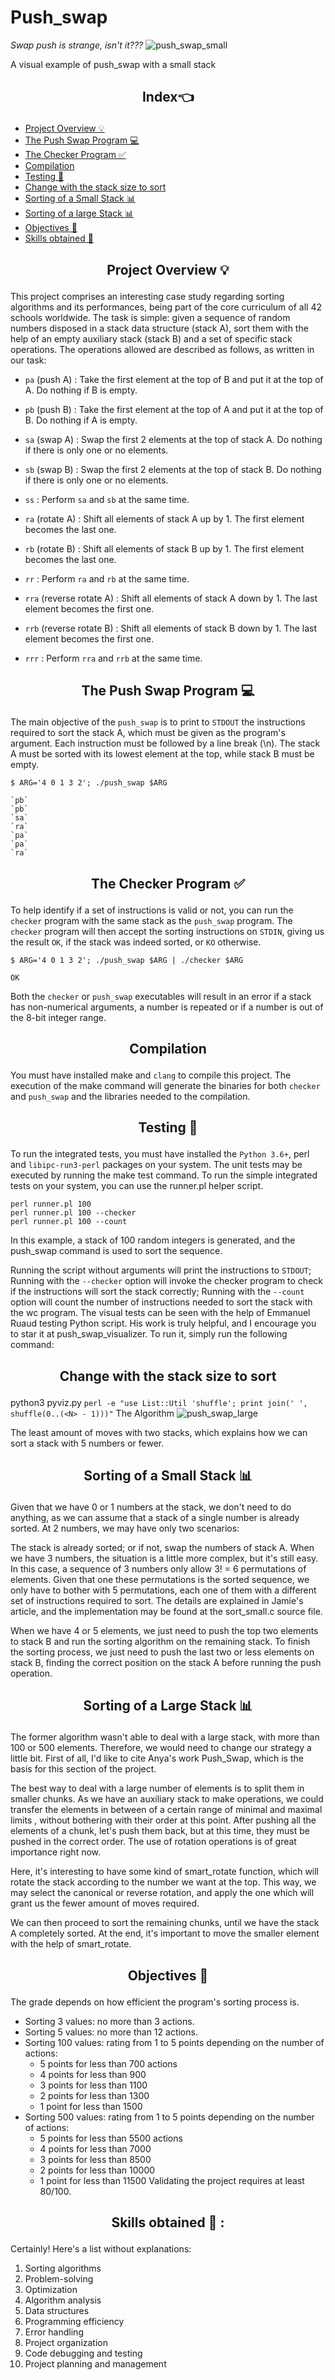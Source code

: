 # Push_swap
_Swap push is strange, isn't it???_
![push_swap_small](https://github.com/B-azeddine/push_swap_final/assets/74467756/a7c4c2b9-05a9-47c8-9be3-723b05a7941a)

A visual example of push_swap with a small stack

##  <p align="center">Index👈</p>

- [Project Overview 💡](#project-overview-)
- [The Push Swap Program 💻](#the-push-swap-program-)
- [The Checker Program ✅](#the-checker-program-)
- [Compilation](#Compilation)
- [Testing 🧪](#testing-)
- [Change <N> with the stack size to sort](#change-<N>-with-the-stack-size-to-sort)
- [Sorting of a Small Stack 📊](#Sorting-of-a-Small-Stack-)
- [Sorting of a large Stack 📊](#Sorting-of-a-large-Stack-)
- [Objectives 🎯](#sbjectives-)
- [Skills obtained 🏅](#skills-obtained-)

## <p align="center"> Project Overview 💡 </p>
This project comprises an interesting case study regarding sorting algorithms and its performances, being part of the core curriculum of all 42 schools worldwide. The task is simple: given a sequence of random numbers disposed in a stack data structure (stack A), sort them with the help of an empty auxiliary stack (stack B) and a set of specific stack operations. The operations allowed are described as follows, as written in our task:

- `pa`  (push A) : Take the first element at the top of B and put it at the top of A. Do nothing if B is empty.

- `pb`  (push B) : Take the first element at the top of A and put it at the top of B. Do nothing if A is empty.

- `sa`  (swap A) : Swap the first 2 elements at the top of stack A. Do nothing if there is only one or no elements.

- `sb`  (swap B) : Swap the first 2 elements at the top of stack B. Do nothing if there is only one or no elements.

- `ss` : Perform `sa` and `sb` at the same time.

- `ra`  (rotate A) : Shift all elements of stack A up by 1. The first element becomes the last one.

- `rb`  (rotate B) : Shift all elements of stack B up by 1. The first element becomes the last one.

- `rr` : Perform `ra` and `rb` at the same time.

- `rra`  (reverse rotate A) : Shift all elements of stack A down by 1. The last element becomes the first one.

- `rrb`  (reverse rotate B) : Shift all elements of stack B down by 1. The last element becomes the first one.

- `rrr` : Perform `rra` and `rrb` at the same time.

## <p align="center">The Push Swap Program 💻</p>
The main objective of the `push_swap` is to print to `STDOUT` the instructions required to sort the stack A, which must be given as the program's argument. Each instruction must be followed by a line break (\n). The stack A must be sorted with its lowest element at the top, while stack B must be empty.

    $ ARG='4 0 1 3 2'; ./push_swap $ARG

    `pb`
    `pb`
    `sa`
    `ra`
    `pa`
    `pa`
    `ra`
 ## <p align="center">The Checker Program ✅</p>
To help identify if a set of instructions is valid or not, you can run the `checker` program with the same stack as the `push_swap` program.
The `checker` program will then accept the sorting instructions on `STDIN`, giving us the result `OK`, if the stack was indeed sorted, or `KO` otherwise.

    $ ARG='4 0 1 3 2'; ./push_swap $ARG | ./checker $ARG

    OK
Both the `checker` or `push_swap` executables will result in an error if a stack has non-numerical arguments, a number is repeated or if a number is out of the 8-bit integer range.

## <p align="center">Compilation</p>
You must have installed make and `clang` to compile this project. The execution of the make command will generate the binaries for both `checker` and `push_swap` and the libraries needed to the compilation.

##  <p align="center">Testing 🧪 </p>
To run the integrated tests, you must have installed the `Python 3.6+`, perl and `libipc-run3-perl` packages on your system. The unit tests may be executed by running the make test command. To run the simple integrated tests on your system, you can use the runner.pl helper script.
    
    perl runner.pl 100
    perl runner.pl 100 --checker
    perl runner.pl 100 --count
In this example, a stack of 100 random integers is generated, and the push_swap command is used to sort the sequence.

Running the script without arguments will print the instructions to `STDOUT`;
Running with the `--checker` option will invoke the checker program to check if the instructions will sort the stack correctly;
Running with the `--count` option will count the number of instructions needed to sort the stack with the wc program.
The visual tests can be seen with the help of Emmanuel Ruaud testing Python script. His work is truly helpful, and I encourage you to star it at push_swap_visualizer. To run it, simply run the following command:

## <p align="center"> Change <N> with the stack size to sort</p>

python3 pyviz.py `perl -e "use List::Util 'shuffle'; print join(' ', shuffle(0..(<N> - 1)))"`
The Algorithm
![push_swap_large](https://github.com/B-azeddine/push_swap_final/assets/74467756/fd412777-50ed-4af0-a0d6-bdaef1acba55)

The least amount of moves with two stacks, which explains how we can sort a stack with 5 numbers or fewer.

## <p align="center">Sorting of a Small Stack 📊</p>
Given that we have 0 or 1 numbers at the stack, we don't need to do anything, as we can assume that a stack of a single number is already sorted. At 2 numbers, we may have only two scenarios:

The stack is already sorted; or
if not, swap the numbers of stack A.
When we have 3 numbers, the situation is a little more complex, but it's still easy. In this case, a sequence of 3 numbers only allow 3! = 6 permutations of elements. Given that one these permutations is the sorted sequence, we only have to bother with 5 permutations, each one of them with a different set of instructions required to sort. The details are explained in Jamie's article, and the implementation may be found at the sort_small.c source file.

When we have 4 or 5 elements, we just need to push the top two elements to stack B and run the sorting algorithm on the remaining stack. To finish the sorting process, we just need to push the last two or less elements on stack B, finding the correct position on the stack A before running the push operation.

##  <p align="center">Sorting of a Large Stack 📊</p>

The former algorithm wasn't able to deal with a large stack, with more than 100 or 500 elements. Therefore, we would need to change our strategy a little bit. First of all, I'd like to cite Anya's work Push_Swap, which is the basis for this section of the project.

The best way to deal with a large number of elements is to split them in smaller chunks. As we have an auxiliary stack to make operations, we could transfer the elements in between of a certain range of minimal and maximal limits , without bothering with their order at this point. After pushing all the elements of a chunk, let's push them back, but at this time, they must be pushed in the correct order. The use of rotation operations is of great importance right now.

Here, it's interesting to have some kind of smart_rotate function, which will rotate the stack according to the number we want at the top. This way, we may select the canonical or reverse rotation, and apply the one which will grant us the fewer amount of moves required.

We can then proceed to sort the remaining chunks, until we have the stack A completely sorted. At the end, it's important to move the smaller element with the help of smart_rotate.

## <p align="center"> Objectives 🎯</p>

The grade depends on how efficient the program's sorting process is.

- Sorting 3 values: no more than 3 actions.
- Sorting 5 values: no more than 12 actions.
- Sorting 100 values: rating from 1 to 5 points depending on the number of actions:
    + 5 points for less than 700 actions
    + 4 points for less than 900
    + 3 points for less than 1100
    + 2 points for less than 1300
    + 1 point for less than 1500
- Sorting 500 values: rating from 1 to 5 points depending on the number of actions:
    + 5 points for less than 5500 actions
    + 4 points for less than 7000
    + 3 points for less than 8500
    + 2 points for less than 10000
    + 1 point for less than 11500
Validating the project requires at least 80/100.

## <p align="center">Skills obtained 🏅 :</p>

Certainly! Here's a list without explanations:

1. Sorting algorithms
2. Problem-solving
3. Optimization
4. Algorithm analysis
5. Data structures
6. Programming efficiency
7. Error handling
8. Project organization
9. Code debugging and testing
10. Project planning and management
